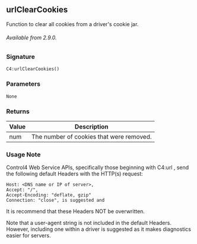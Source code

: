 ## urlClearCookies

Function to clear all cookies from a driver's cookie jar.

###### Available from 2.9.0.


### Signature

`C4:urlClearCookies() `	


### Parameters

`None`


### Returns

| Value | Description |
| --- | --- |
| num | The number of cookies that were removed. |



### Usage Note

Control4 Web Service APIs, specifically those beginning with C4:url , send the following default Headers with the HTTP(s) request:

```
Host: <DNS name or IP of server>,
Accept: "/",
Accept-Encoding: "deflate, gzip"
Connection: "close", is suggested and 
```

It is recommend that these Headers NOT be overwritten. 

Note that a user-agent string is not included in the default Headers. However, including one within a driver is suggested as it makes diagnostics easier for servers.